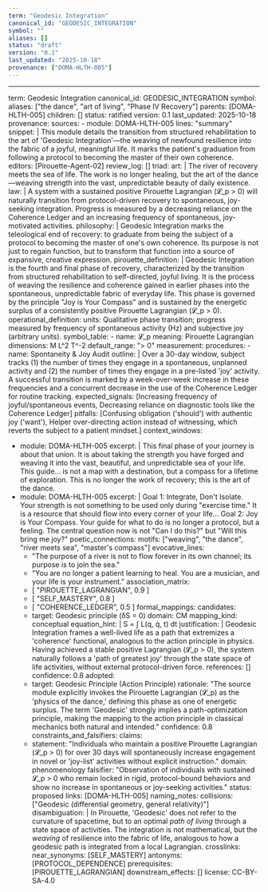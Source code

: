 ```yaml
---
term: "Geodesic Integration"
canonical_id: "GEODESIC_INTEGRATION"
symbol: ""
aliases: []
status: "draft"
version: "0.1"
last_updated: "2025-10-18"
provenance: ["DOMA-HLTH-005"]
---
```


---
term: Geodesic Integration
canonical_id: GEODESIC_INTEGRATION
symbol:
aliases: ["the dance", "art of living", "Phase IV Recovery"]
parents: [DOMA-HLTH-005]
children: []
status: ratified
version: 0.1
last_updated: 2025-10-18
provenance:
  sources:
    - module: DOMA-HLTH-005
      lines: "summary"
      snippet: |
        This module details the transition from structured rehabilitation to the art of 'Geodesic Integration'—the weaving of newfound resilience into the fabric of a joyful, meaningful life. It marks the patient's graduation from following a protocol to becoming the master of their own coherence.
  editors: [Pirouette-Agent-02]
  review_log: []
triad:
  art: |
    The river of recovery meets the sea of life. The work is no longer healing, but the art of the dance—weaving strength into the vast, unpredictable beauty of daily existence.
  law: |
    A system with a sustained positive Pirouette Lagrangian (𝓛_p > 0) will naturally transition from protocol-driven recovery to spontaneous, joy-seeking integration. Progress is measured by a decreasing reliance on the Coherence Ledger and an increasing frequency of spontaneous, joy-motivated activities.
  philosophy: |
    Geodesic Integration marks the teleological end of recovery: to graduate from being the subject of a protocol to becoming the master of one's own coherence. Its purpose is not just to regain function, but to transform that function into a source of expansive, creative expression.
pirouette_definition: |
  Geodesic Integration is the fourth and final phase of recovery, characterized by the transition from structured rehabilitation to self-directed, joyful living. It is the process of weaving the resilience and coherence gained in earlier phases into the spontaneous, unpredictable fabric of everyday life. This phase is governed by the principle "Joy is Your Compass" and is sustained by the energetic surplus of a consistently positive Pirouette Lagrangian (𝓛_p > 0).
operational_definition:
  units: Qualitative phase transition; progress measured by frequency of spontaneous activity (Hz) and subjective joy (arbitrary units).
  symbol_table:
    - name: 𝓛_p
      meaning: Pirouette Lagrangian
      dimensions: M L^2 T^-2
      default_range: "> 0"
  measurement:
    procedures:
      - name: Spontaneity & Joy Audit
        outline: |
          Over a 30-day window, subject tracks (1) the number of times they engage in a spontaneous, unplanned activity and (2) the number of times they engage in a pre-listed 'joy' activity. A successful transition is marked by a week-over-week increase in these frequencies and a concurrent decrease in the use of the Coherence Ledger for routine tracking.
        expected_signals: [Increasing frequency of joyful/spontaneous events, Decreasing reliance on diagnostic tools like the Coherence Ledger]
        pitfalls: [Confusing obligation ('should') with authentic joy ('want'), Helper over-directing action instead of witnessing, which reverts the subject to a patient mindset.]
context_windows:
  - module: DOMA-HLTH-005
    excerpt: |
      This final phase of your journey is about that union. It is about taking the strength you have forged and weaving it into the vast, beautiful, and unpredictable sea of your life. This guide... is not a map with a destination, but a compass for a lifetime of exploration. This is no longer the work of recovery; this is the art of the dance.
  - module: DOMA-HLTH-005
    excerpt: |
      Goal 1: Integrate, Don't Isolate. Your strength is not something to be used only during "exercise time." It is a resource that should flow into every corner of your life... Goal 2: Joy is Your Compass. Your guide for what to do is no longer a protocol, but a feeling. The central question now is not "Can I do this?" but "Will this bring me joy?"
poetic_connections:
  motifs: ["weaving", "the dance", "river meets sea", "master's compass"]
  evocative_lines:
    - "The purpose of a river is not to flow forever in its own channel; its purpose is to join the sea."
    - "You are no longer a patient learning to heal. You are a musician, and your life is your instrument."
  association_matrix:
    - [ "PIROUETTE_LAGRANGIAN", 0.9 ]
    - [ "SELF_MASTERY", 0.8 ]
    - [ "COHERENCE_LEDGER", 0.5 ]
formal_mappings:
  candidates:
    - target: Geodesic principle (δS = 0)
      domain: CM
      mapping_kind: conceptual
      equation_hint: |
        S = ∫ L(q, q̇, t) dt
      justification: |
        Geodesic Integration frames a well-lived life as a path that extremizes a 'coherence' functional, analogous to the action principle in physics. Having achieved a stable positive Lagrangian (𝓛_p > 0), the system naturally follows a 'path of greatest joy' through the state space of life activities, without external protocol-driven force.
      references: []
      confidence: 0.8
  adopted:
    - target: Geodesic Principle (Action Principle)
      rationale: "The source module explicitly invokes the Pirouette Lagrangian (𝓛_p) as the 'physics of the dance,' defining this phase as one of energetic surplus. The term 'Geodesic' strongly implies a path-optimization principle, making the mapping to the action principle in classical mechanics both natural and intended."
      confidence: 0.8
constraints_and_falsifiers:
  claims:
    - statement: "Individuals who maintain a positive Pirouette Lagrangian (𝓛_p > 0) for over 30 days will spontaneously increase engagement in novel or 'joy-list' activities without explicit instruction."
      domain: phenomenology
      falsifier: "Observation of individuals with sustained 𝓛_p > 0 who remain locked in rigid, protocol-bound behaviors and show no increase in spontaneous or joy-seeking activities."
      status: proposed
      links: [DOMA-HLTH-005]
naming_notes:
  collisions: ["Geodesic (differential geometry, general relativity)"]
  disambiguation: |
    In Pirouette, 'Geodesic' does not refer to the curvature of spacetime, but to an optimal *path of living* through a state space of activities. The integration is not mathematical, but the *weaving* of resilience into the fabric of life, analogous to how a geodesic path is integrated from a local Lagrangian.
crosslinks:
  near_synonyms: [SELF_MASTERY]
  antonyms: [PROTOCOL_DEPENDENCE]
  prerequisites: [PIROUETTE_LAGRANGIAN]
  downstream_effects: []
license: CC-BY-SA-4.0
